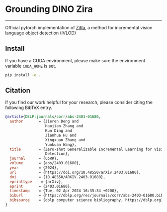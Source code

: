 # Grounding DINO Zira

---
Official pytorch implementation of [ZiRa](aa), a method for incremental vision language object detection (IVLOD)

## Install 
If you have a CUDA environment, please make sure the environment variable `CUDA_HOME` is set.

```bash
pip install -e .
```

## Citation

If you find our work helpful for your research, please consider citing the following BibTeX entry.   

```bibtex
@article{DBLP:journals/corr/abs-2403-01680,
  author       = {Jieren Deng and
                  Haojian Zhang and
                  Kun Ding and
                  Jianhua Hu and
                  Xingxuan Zhang and
                  Yunkuan Wang},
  title        = {Zero-shot Generalizable Incremental Learning for Vision-Language Object
                  Detection},
  journal      = {CoRR},
  volume       = {abs/2403.01680},
  year         = {2024},
  url          = {https://doi.org/10.48550/arXiv.2403.01680},
  doi          = {10.48550/ARXIV.2403.01680},
  eprinttype    = {arXiv},
  eprint       = {2403.01680},
  timestamp    = {Tue, 02 Apr 2024 16:35:34 +0200},
  biburl       = {https://dblp.org/rec/journals/corr/abs-2403-01680.bib},
  bibsource    = {dblp computer science bibliography, https://dblp.org}
}
```




